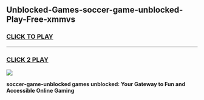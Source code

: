 
## Unblocked-Games-soccer-game-unblocked-Play-Free-xmmvs
<h3>
<a href="https://premium76.site?title=soccer-game-unblocked&ref=21A">CLICK TO PLAY</a></h3>
<hr>

<h3>
<a href="https://premium76.site?title=soccer-game-unblocked&ref=21A">CLICK 2 PLAY</a>
  
</h3>

<a href="https://premium76.site?title=soccer-game-unblocked&ref=21A"><img src="https://clearcache.store/games.png"></a>


**soccer-game-unblocked games unblocked: Your Gateway to Fun and Accessible Online Gaming**
